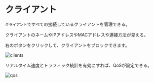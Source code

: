 # クライアント

`クライアント`ですべての接続しているクライアントを管理できる。

クライアントのネームやIPアドレスやMACアドレスや連接方法が見える。

右のボタンをクリックして、クライアントをブロックできます。

![clients](https://static.gl-inet.com/docs/ja/3/セットアップ/slate/client/1.png)

リアルタイム速度とトラフィック統計を有効にすれば、QoSが設定できる。

![qos](https://static.gl-inet.com/docs/ja/3/セットアップ/slate/client/qos.png)